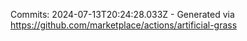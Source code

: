 Commits: 2024-07-13T20:24:28.033Z - Generated via https://github.com/marketplace/actions/artificial-grass
<br>
